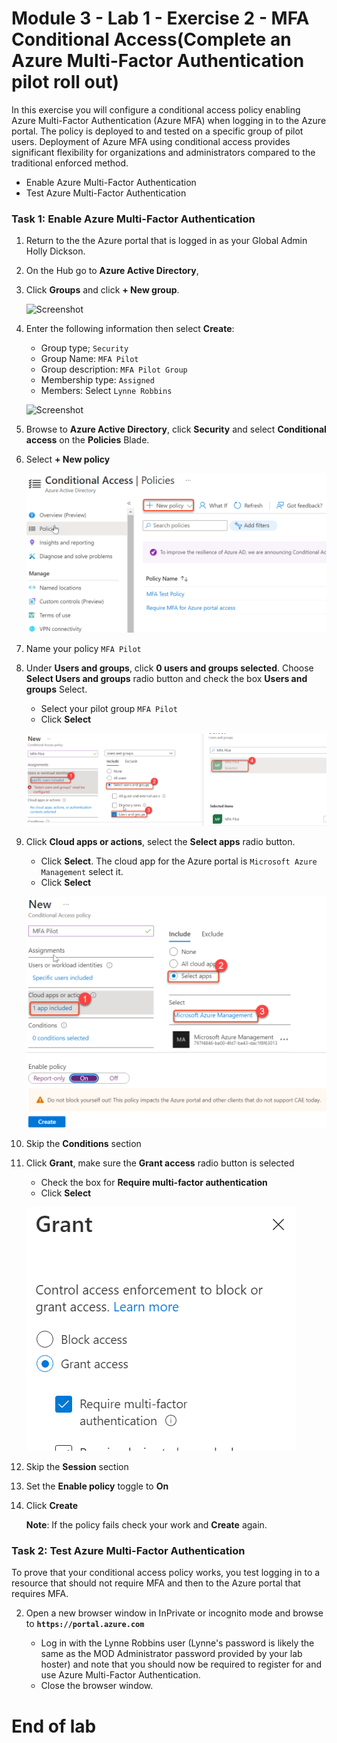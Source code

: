 # Module 3 - Lab 1 - Exercise 2 - MFA Conditional Access(Complete an Azure Multi-Factor Authentication pilot roll out)


In this exercise you will configure a conditional access policy enabling Azure Multi-Factor Authentication (Azure MFA) when logging in to the Azure portal. The policy is deployed to and tested on a specific group of pilot users. Deployment of Azure MFA using conditional access provides significant flexibility for organizations and administrators compared to the traditional enforced method.

- Enable Azure Multi-Factor Authentication
- Test Azure Multi-Factor Authentication


### Task 1: Enable Azure Multi-Factor Authentication

1.  Return to the the Azure portal that is logged in as your Global Admin Holly Dickson.

1.  On the Hub go to **Azure Active Directory**,

1.  Click **Groups** and click **+ New group**.

     ![Screenshot](../Media/cb9c5324-cbb6-476e-9c7d-1920de301d40.png)

1.  Enter the following information then select **Create**:

      * Group type; `Security`
      * Group Name: `MFA Pilot`
      * Group description: `MFA Pilot Group`
      * Membership type: `Assigned`
      * Members: Select `Lynne Robbins`
  
  
      ![Screenshot](../Media/5457b62d-dc78-4043-bd72-3d7901bbcd71.png)
  
2.  Browse to **Azure Active Directory**, click **Security** and select **Conditional access** on the **Policies** Blade.


3.  Select **+ New policy**

     ![](../Media/48.png)


4.  Name your policy `MFA Pilot`
5.  Under **Users and groups**, click **0 users and groups selected**. Choose **Select Users and groups** radio button and check the box **Users and groups** Select.
    * Select your pilot group `MFA Pilot`
    * Click **Select**

     ![](../Media/49.png)

6.  Click **Cloud apps or actions**, select the **Select apps** radio button.
    * Click **Select**. The cloud app for the Azure portal is `Microsoft Azure Management` select it.
    * Click **Select**

     ![](../Media/50.png)

7.  Skip the **Conditions** section
8.  Click **Grant**, make sure the **Grant access** radio button is selected
    * Check the box for **Require multi-factor authentication**
    * Click **Select**

     ![](../Media/51.png)

9.  Skip the **Session** section
10. Set the **Enable policy** toggle to **On**
11. Click **Create**

    **Note**: If the policy fails check your work and **Create** again. 

### Task 2: Test Azure Multi-Factor Authentication


To prove that your conditional access policy works, you test logging in to a resource that should not require MFA and then to the Azure portal that requires MFA.


2.  Open a new browser window in InPrivate or incognito mode and browse to **`https://portal.azure.com`**

     * Log in with the Lynne Robbins user (Lynne's password is likely the same as the MOD Administrator password provided by your lab hoster) and note that you should now be required to register for and use Azure Multi-Factor Authentication.
     * Close the browser window.



# End of lab
